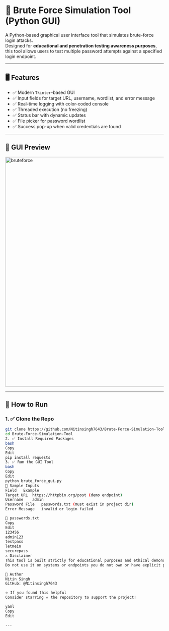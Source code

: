 # 🔐 Brute Force Simulation Tool (Python GUI)

A Python-based graphical user interface tool that simulates brute-force login attacks.  
Designed for **educational and penetration testing awareness purposes**, this tool allows users to test multiple password attempts against a specified login endpoint.

---

## 🖥️ Features

- ✅ Modern `Tkinter`-based GUI
- ✅ Input fields for target URL, username, wordlist, and error message
- ✅ Real-time logging with color-coded console
- ✅ Threaded execution (no freezing)
- ✅ Status bar with dynamic updates
- ✅ File picker for password wordlist
- ✅ Success pop-up when valid credentials are found

---

## 📸 GUI Preview

<img width="1365" height="728" alt="bruteforce" src="https://github.com/user-attachments/assets/0f759782-0ab6-46a6-97cd-6372d6207bce" />


---

## 🚀 How to Run

### 1. ✅ Clone the Repo

```bash
git clone https://github.com/Nitinsingh7643/Brute-Force-Simulation-Tool.git
cd Brute-Force-Simulation-Tool
2. ✅ Install Required Packages
bash
Copy
Edit
pip install requests
3. ✅ Run the GUI Tool
bash
Copy
Edit
python brute_force_gui.py
🧪 Sample Inputs
Field	Example
Target URL	https://httpbin.org/post (demo endpoint)
Username	admin
Password File	passwords.txt (must exist in project dir)
Error Message	invalid or login failed

📝 passwords.txt
Copy
Edit
123456
admin123
testpass
letmein
securepass
⚠️ Disclaimer
This tool is built strictly for educational purposes and ethical demonstrations.
Do not use it on systems or endpoints you do not own or have explicit permission to test.

🙌 Author
Nitin Singh
GitHub: @Nitinsingh7643

⭐️ If you found this helpful
Consider starring ⭐ the repository to support the project!

yaml
Copy
Edit

---

